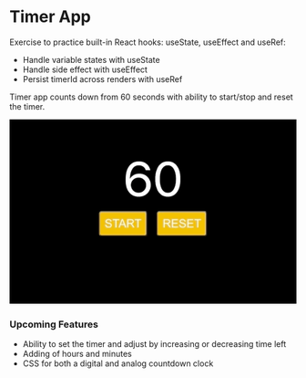# Timer App

Exercise to practice built-in React hooks: useState, useEffect and useRef:
- Handle variable states with useState
- Handle side effect with useEffect
- Persist timerId across renders with useRef

Timer app counts down from 60 seconds with ability to start/stop and reset the timer. 

<img src="./static/timer.gif">

### Upcoming Features
- Ability to set the timer and adjust by increasing or decreasing time left
- Adding of hours and minutes
- CSS for both a digital and analog countdown clock